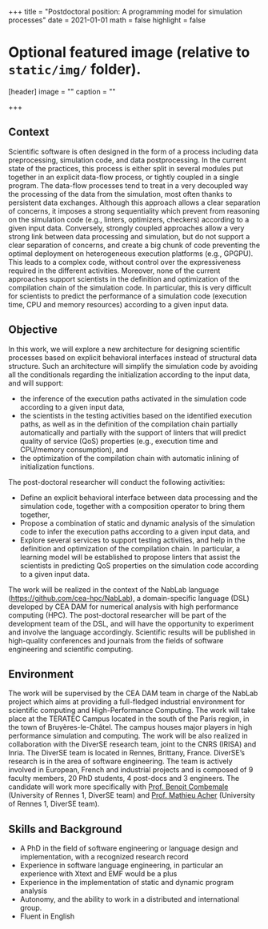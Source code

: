 +++
title = "Postdoctoral position: A programming model for simulation processes"
date = 2021-01-01
math = false
highlight = false

# Optional featured image (relative to `static/img/` folder).
[header]
image = ""
caption = ""

+++

## Context

Scientific software is often designed in the form of a process including data preprocessing, simulation code, and data postprocessing. 
In the current state of the practices, this process is either split in several modules put together in an explicit data-flow process, 
or tightly coupled in a single program. 
The data-flow processes tend to treat in a very decoupled way the processing of the data from the simulation, most often thanks to persistent data exchanges. 
Although this approach allows a clear separation of concerns, 
it imposes a strong sequentiality which prevent from reasoning on the simulation code (e.g., linters, optimizers, checkers) according to a given input data. 
Conversely, strongly coupled approaches allow a very strong link between data processing and simulation, but do not support a clear separation of concerns, 
and create a big chunk of code preventing the optimal deployment on heterogeneous execution platforms (e.g., GPGPU). 
This leads to a complex code, without control over the expressiveness required in the different activities. 
Moreover, none of the current approaches support scientists in the definition and optimization of the compilation chain of the simulation code. 
In particular, this is very difficult for scientists to predict the performance of a simulation code (execution time, CPU and memory resources) according to a given input data. 

## Objective

In this work, we will explore a new architecture for designing scientific processes based on explicit behavioral interfaces instead of structural data structure. Such an architecture will simplify the simulation code by avoiding all the conditionals regarding the initialization according to the input data, and will support:
- the inference of the execution paths activated in the simulation code according to a given input data, 
- the scientists in the testing activities based on the identified execution paths, as well as in the definition of the compilation chain partially automatically and partially with the support of linters that will predict quality of service (QoS) properties (e.g., execution time and CPU/memory consumption), and 
- the optimization of the compilation chain with automatic inlining of initialization functions.

The post-doctoral researcher will conduct the following activities: 
- Define an explicit behavioral interface between data processing and the simulation code, together with a composition operator to bring them together,  
- Propose a combination of static and dynamic analysis of the simulation code to infer the execution paths according to a given input data, and
- Explore several services to support testing activities, and help in the definition and optimization of the compilation chain. In particular, a learning model will be established to propose linters that assist the scientists in predicting QoS properties on the simulation code according to a given input data. 

The work will be realized in the context of the NabLab language (https://github.com/cea-hpc/NabLab), a domain-specific language (DSL) developed by CEA DAM for numerical analysis with high performance computing (HPC). The post-doctoral researcher will be part of the development team of the DSL, and will have the opportunity to experiment and involve the language accordingly. Scientific results will be published in high-quality conferences and journals from the fields of software engineering and scientific computing.


## Environment

The work will be supervised by the CEA DAM team in charge of the NabLab project 
which aims at providing a full-fledged industrial environment for scientific computing and High-Performance Computing. 
The work will take place at the TERATEC Campus located in the south of the Paris region, in the town of Bruyères-le-Châtel. 
The campus houses major players in high performance simulation and computing. 
The work will be also realized in collaboration with the DiverSE research team, joint to the CNRS (IRISA) and Inria. 
The DiverSE team is located in Rennes, Brittany, France. DiverSE’s research is in the area of software engineering. 
The team is actively involved in European, French and industrial projects and is composed of 9 faculty members, 20 PhD students, 4 post-docs and 3 engineers. 
The candidate will work more specifically with [Prof. Benoit Combemale](https://people.irisa.fr/Benoit.Combemale/) (University of Rennes 1, DiverSE team) and [Prof. Mathieu Acher](http://www.mathieuacher.com/) (University of Rennes 1, DiverSE team).

## Skills and Background

- A PhD in the field of software engineering or language design and implementation, with a recognized research record
- Experience in software language engineering, in particular an experience with Xtext and EMF would be a plus
- Experience in the implementation of static and dynamic program analysis
- Autonomy, and the ability to work in a distributed and international group. 
- Fluent in English